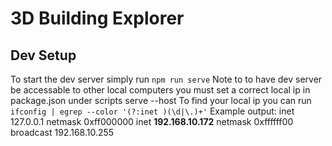 # 3D Building Explorer

## Dev Setup
To start the dev server simply run
`npm run serve`
Note to to have dev server be accessable to other local computers you must set a correct local ip in package.json under scripts serve --host
To find your local ip you can run
`ifconfig | egrep --color '(?:inet )(\d|\.)+'`
Example output:
inet 127.0.0.1 netmask 0xff000000 
inet **192.168.10.172** netmask 0xffffff00 broadcast 192.168.10.255
